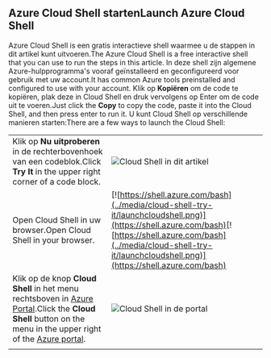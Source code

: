 
## <a name="launch-azure-cloud-shell"></a><span data-ttu-id="c19b3-101">Azure Cloud Shell starten</span><span class="sxs-lookup"><span data-stu-id="c19b3-101">Launch Azure Cloud Shell</span></span>

<span data-ttu-id="c19b3-102">Azure Cloud Shell is een gratis interactieve shell waarmee u de stappen in dit artikel kunt uitvoeren.</span><span class="sxs-lookup"><span data-stu-id="c19b3-102">The Azure Cloud Shell is a free interactive shell that you can use to run the steps in this article.</span></span> <span data-ttu-id="c19b3-103">In deze shell zijn algemene Azure-hulpprogramma's vooraf geïnstalleerd en geconfigureerd voor gebruik met uw account.</span><span class="sxs-lookup"><span data-stu-id="c19b3-103">It has common Azure tools preinstalled and configured to use with your account.</span></span> <span data-ttu-id="c19b3-104">Klik op **Kopiëren** om de code te kopiëren, plak deze in Cloud Shell en druk vervolgens op Enter om de code uit te voeren.</span><span class="sxs-lookup"><span data-stu-id="c19b3-104">Just click the **Copy** to copy the code, paste it into the Cloud Shell, and then press enter to run it.</span></span>  <span data-ttu-id="c19b3-105">U kunt Cloud Shell op verschillende manieren starten:</span><span class="sxs-lookup"><span data-stu-id="c19b3-105">There are a few ways to launch the Cloud Shell:</span></span>

|  |   |
|-----------------------------------------------|---|
| <span data-ttu-id="c19b3-106">Klik op **Nu uitproberen** in de rechterbovenhoek van een codeblok.</span><span class="sxs-lookup"><span data-stu-id="c19b3-106">Click **Try It** in the upper right corner of a code block.</span></span> | ![Cloud Shell in dit artikel](../media/cloud-shell-try-it/cli-try-it.png) |
| <span data-ttu-id="c19b3-108">Open Cloud Shell in uw browser.</span><span class="sxs-lookup"><span data-stu-id="c19b3-108">Open Cloud Shell in your browser.</span></span> | <span data-ttu-id="c19b3-109">[![https://shell.azure.com/bash](../media/cloud-shell-try-it/launchcloudshell.png)](https://shell.azure.com/bash)</span><span class="sxs-lookup"><span data-stu-id="c19b3-109">[![https://shell.azure.com/bash](../media/cloud-shell-try-it/launchcloudshell.png)](https://shell.azure.com/bash)</span></span> |
| <span data-ttu-id="c19b3-110">Klik op de knop **Cloud Shell** in het menu rechtsboven in [Azure Portal](https://portal.azure.com).</span><span class="sxs-lookup"><span data-stu-id="c19b3-110">Click the **Cloud Shell** button on the menu in the upper right of the [Azure portal](https://portal.azure.com).</span></span> |    ![Cloud Shell in de portal](../media/cloud-shell-try-it/cloud-shell-menu.png) |
|  |  |

